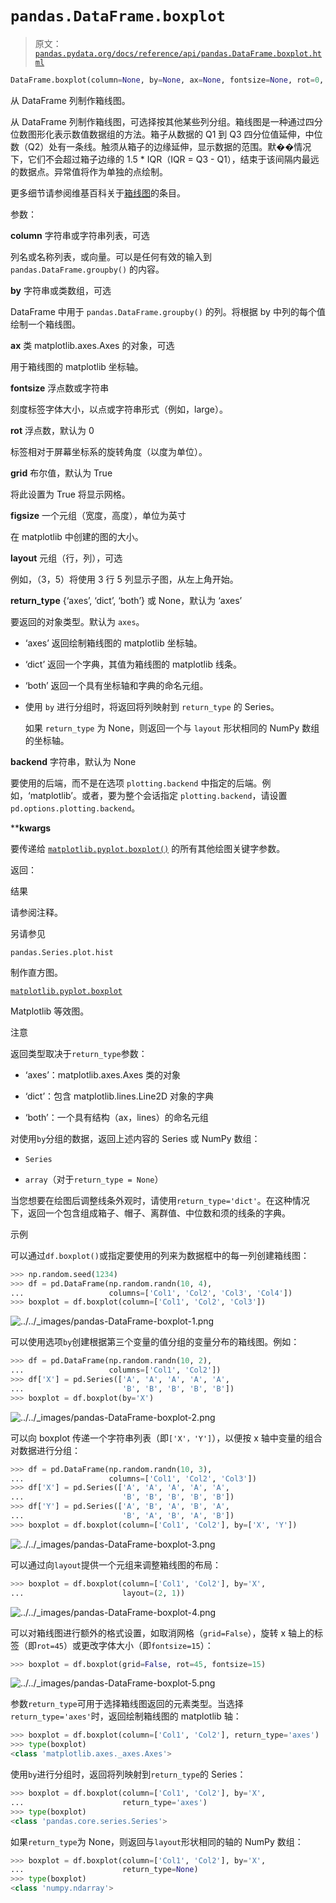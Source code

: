 # `pandas.DataFrame.boxplot`

> 原文：[`pandas.pydata.org/docs/reference/api/pandas.DataFrame.boxplot.html`](https://pandas.pydata.org/docs/reference/api/pandas.DataFrame.boxplot.html)

```py
DataFrame.boxplot(column=None, by=None, ax=None, fontsize=None, rot=0, grid=True, figsize=None, layout=None, return_type=None, backend=None, **kwargs)
```

从 DataFrame 列制作箱线图。

从 DataFrame 列制作箱线图，可选择按其他某些列分组。箱线图是一种通过四分位数图形化表示数值数据组的方法。箱子从数据的 Q1 到 Q3 四分位值延伸，中位数（Q2）处有一条线。触须从箱子的边缘延伸，显示数据的范围。默��情况下，它们不会超过箱子边缘的 1.5 * IQR（IQR = Q3 - Q1），结束于该间隔内最远的数据点。异常值将作为单独的点绘制。

更多细节请参阅维基百科关于[箱线图](https://en.wikipedia.org/wiki/Box_plot)的条目。

参数：

**column** 字符串或字符串列表，可选

列名或名称列表，或向量。可以是任何有效的输入到 `pandas.DataFrame.groupby()` 的内容。

**by** 字符串或类数组，可选

DataFrame 中用于 `pandas.DataFrame.groupby()` 的列。将根据 by 中列的每个值绘制一个箱线图。

**ax** 类 matplotlib.axes.Axes 的对象，可选

用于箱线图的 matplotlib 坐标轴。

**fontsize** 浮点数或字符串

刻度标签字体大小，以点或字符串形式（例如，large）。

**rot** 浮点数，默认为 0

标签相对于屏幕坐标系的旋转角度（以度为单位）。

**grid** 布尔值，默认为 True

将此设置为 True 将显示网格。

**figsize** 一个元组（宽度，高度），单位为英寸

在 matplotlib 中创建的图的大小。

**layout** 元组（行，列），可选

例如，（3，5）将使用 3 行 5 列显示子图，从左上角开始。

**return_type** {‘axes’, ‘dict’, ‘both’} 或 None，默认为 ‘axes’

要返回的对象类型。默认为 `axes`。

+   ‘axes’ 返回绘制箱线图的 matplotlib 坐标轴。

+   ‘dict’ 返回一个字典，其值为箱线图的 matplotlib 线条。

+   ‘both’ 返回一个具有坐标轴和字典的命名元组。

+   使用 `by` 进行分组时，将返回将列映射到 `return_type` 的 Series。

    如果 `return_type` 为 None，则返回一个与 `layout` 形状相同的 NumPy 数组的坐标轴。

**backend** 字符串，默认为 None

要使用的后端，而不是在选项 `plotting.backend` 中指定的后端。例如，‘matplotlib’。或者，要为整个会话指定 `plotting.backend`，请设置 `pd.options.plotting.backend`。

****kwargs**

要传递给 [`matplotlib.pyplot.boxplot()`](https://matplotlib.org/stable/api/_as-gen/matplotlib.pyplot.boxplot.html#matplotlib.pyplot.boxplot "(在 Matplotlib v3.8.4 中)") 的所有其他绘图关键字参数。

返回：

结果

请参阅注释。

另请参见

`pandas.Series.plot.hist`

制作直方图。

[`matplotlib.pyplot.boxplot`](https://matplotlib.org/stable/api/_as-gen/matplotlib.pyplot.boxplot.html#matplotlib.pyplot.boxplot "(在 Matplotlib v3.8.4)")

Matplotlib 等效图。

注意

返回类型取决于`return_type`参数：

+   ‘axes’：matplotlib.axes.Axes 类的对象

+   ‘dict’：包含 matplotlib.lines.Line2D 对象的字典

+   ‘both’：一个具有结构（ax，lines）的命名元组

对使用`by`分组的数据，返回上述内容的 Series 或 NumPy 数组：

+   `Series`

+   `array`（对于`return_type = None`）

当您想要在绘图后调整线条外观时，请使用`return_type='dict'`。在这种情况下，返回一个包含组成箱子、帽子、离群值、中位数和须的线条的字典。

示例

可以通过`df.boxplot()`或指定要使用的列来为数据框中的每一列创建箱线图：

```py
>>> np.random.seed(1234)
>>> df = pd.DataFrame(np.random.randn(10, 4),
...                   columns=['Col1', 'Col2', 'Col3', 'Col4'])
>>> boxplot = df.boxplot(column=['Col1', 'Col2', 'Col3']) 
```

![../../_images/pandas-DataFrame-boxplot-1.png](img/152cf785a0b923f40104f54e99f4757d.png)

可以使用选项`by`创建根据第三个变量的值分组的变量分布的箱线图。例如：

```py
>>> df = pd.DataFrame(np.random.randn(10, 2),
...                   columns=['Col1', 'Col2'])
>>> df['X'] = pd.Series(['A', 'A', 'A', 'A', 'A',
...                      'B', 'B', 'B', 'B', 'B'])
>>> boxplot = df.boxplot(by='X') 
```

![../../_images/pandas-DataFrame-boxplot-2.png](img/b66a9d214c697c890fd9e0990eeb411c.png)

可以向 boxplot 传递一个字符串列表（即`['X'，'Y']`），以便按 x 轴中变量的组合对数据进行分组：

```py
>>> df = pd.DataFrame(np.random.randn(10, 3),
...                   columns=['Col1', 'Col2', 'Col3'])
>>> df['X'] = pd.Series(['A', 'A', 'A', 'A', 'A',
...                      'B', 'B', 'B', 'B', 'B'])
>>> df['Y'] = pd.Series(['A', 'B', 'A', 'B', 'A',
...                      'B', 'A', 'B', 'A', 'B'])
>>> boxplot = df.boxplot(column=['Col1', 'Col2'], by=['X', 'Y']) 
```

![../../_images/pandas-DataFrame-boxplot-3.png](img/ac46320c633a8577b857a9cb9c93dc91.png)

可以通过向`layout`提供一个元组来调整箱线图的布局：

```py
>>> boxplot = df.boxplot(column=['Col1', 'Col2'], by='X',
...                      layout=(2, 1)) 
```

![../../_images/pandas-DataFrame-boxplot-4.png](img/8471f60486685dde26b429cf3e96f709.png)

可以对箱线图进行额外的格式设置，如取消网格（`grid=False`），旋转 x 轴上的标签（即`rot=45`）或更改字体大小（即`fontsize=15`）：

```py
>>> boxplot = df.boxplot(grid=False, rot=45, fontsize=15) 
```

![../../_images/pandas-DataFrame-boxplot-5.png](img/70140bed87280d554f89aa48ed036dbc.png)

参数`return_type`可用于选择箱线图返回的元素类型。当选择`return_type='axes'`时，返回绘制箱线图的 matplotlib 轴：

```py
>>> boxplot = df.boxplot(column=['Col1', 'Col2'], return_type='axes')
>>> type(boxplot)
<class 'matplotlib.axes._axes.Axes'> 
```

使用`by`进行分组时，返回将列映射到`return_type`的 Series：

```py
>>> boxplot = df.boxplot(column=['Col1', 'Col2'], by='X',
...                      return_type='axes')
>>> type(boxplot)
<class 'pandas.core.series.Series'> 
```

如果`return_type`为 None，则返回与`layout`形状相同的轴的 NumPy 数组：

```py
>>> boxplot = df.boxplot(column=['Col1', 'Col2'], by='X',
...                      return_type=None)
>>> type(boxplot)
<class 'numpy.ndarray'> 
```
